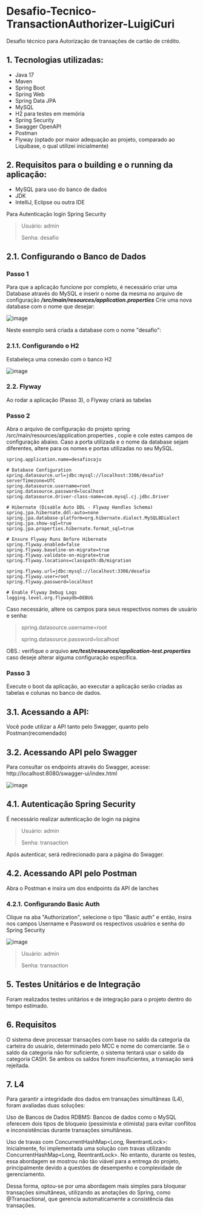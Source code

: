 # Desafio-Tecnico-TransactionAuthorizer-LuigiCuri
Desafio técnico para Autorização de transações de cartão de crédito.


## 1. Tecnologias utilizadas:
- Java 17
- Maven
- Spring Boot
- Spring Web
- Spring Data JPA
- MySQL
- H2 para testes em memória
- Spring Security
- Swagger OpenAPI
- Postman
- Flyway (optado por maior adequação ao projeto, comparado ao Liquibase, o qual utilizei inicialmente)

## 2. Requisitos para o building e o running da aplicação:
- MySQL para uso do banco de dados
- JDK
- IntelliJ, Eclipse ou outra IDE

Para Autenticação login Spring Security
> Usuário: admin
> 
> Senha: desafio

## 2.1. Configurando o Banco de Dados

### Passo 1
Para que a aplicação funcione por completo, é necessário criar uma Database através do MySQL e inserir o nome da mesma no arquivo de configuração ***/src/main/resources/application.properties***
Crie uma nova database com o nome que desejar:

![image](https://github.com/user-attachments/assets/f04cf66d-866c-4418-8a2a-1b12ec01e91f)

Neste exemplo será criada a database com o nome "desafio":

### 2.1.1. Configurando o H2

Estabeleça uma conexão com o banco H2

![image](https://github.com/user-attachments/assets/0f9ecbb5-89f5-47f4-b635-c930b0cd3222)

### 2.2. Flyway 
Ao rodar a aplicação (Passo 3), o Flyway criará as tabelas

### Passo 2
Abra o arquivo de configuração do projeto spring /src/main/resources/application.properties , copie e cole estes campos de configuração abaixo. Caso a porta utilizada e o nome da database sejam diferentes, altere para os nomes e portas utilizadas no seu MySQL.

``` 
spring.application.name=desafiocaju

# Database Configuration
spring.datasource.url=jdbc:mysql://localhost:3306/desafio?serverTimezone=UTC
spring.datasource.username=root
spring.datasource.password=localhost
spring.datasource.driver-class-name=com.mysql.cj.jdbc.Driver

# Hibernate (Disable Auto DDL - Flyway Handles Schema)
spring.jpa.hibernate.ddl-auto=none
spring.jpa.database-platform=org.hibernate.dialect.MySQL8Dialect
spring.jpa.show-sql=true
spring.jpa.properties.hibernate.format_sql=true

# Ensure Flyway Runs Before Hibernate
spring.flyway.enabled=false
spring.flyway.baseline-on-migrate=true
spring.flyway.validate-on-migrate=true
spring.flyway.locations=classpath:db/migration

spring.flyway.url=jdbc:mysql://localhost:3306/desafio
spring.flyway.user=root
spring.flyway.password=localhost

# Enable Flyway Debug Logs
logging.level.org.flywaydb=DEBUG

```
Caso necessário, altere os campos para seus respectivos nomes de usuário e senha:
>spring.datasource.username=root
>
>spring.datasource.password=localhost

OBS.: verifique o arquivo ***src/test/resources/application-test.properties*** caso deseje alterar alguma configuração específica.

### Passo 3
Execute o boot da aplicação, ao executar a aplicação serão criadas as tabelas e colunas no banco de dados.

## 3.1. Acessando a API:

Você pode utilizar a API tanto pelo Swagger, quanto pelo Postman(recomendado)

## 3.2. Acessando API pelo Swagger
Para consultar os endpoints através do Swagger, acesse: http://localhost:8080/swagger-ui/index.html

![image](https://github.com/user-attachments/assets/ca95fa21-2586-4252-ac68-81dffd7753b5)


## 4.1. Autenticação Spring Security
É necessário realizar autenticação de login na página
> Usuário: admin
> 
> Senha: transaction


Após autenticar, será redirecionado para a página do Swagger.


## 4.2. Acessando API pelo Postman
Abra o Postman e insira um dos endpoints da API de lanches
### 4.2.1. Configurando Basic Auth
Clique na aba "Authorization", selecione o tipo "Basic auth" e então, insira nos campos Username e Password os respectivos usuários e senha do Spring Security

![image](https://github.com/user-attachments/assets/c843078e-1d4c-4536-8deb-aec2473c1c4f)

> Usuário: admin
> 
> Senha: transaction

## 5. Testes Unitários e de Integração

Foram realizados testes unitários e de integração para o projeto dentro do tempo estimado. 

## 6. Requisitos

O sistema deve processar transações com base no saldo da categoria da carteira do usuário, determinado pelo MCC e nome do comerciante. Se o saldo da categoria não for suficiente, o sistema tentará usar o saldo da categoria CASH. Se ambos os saldos forem insuficientes, a transação será rejeitada.

## 7. L4

Para garantir a integridade dos dados em transações simultâneas (L4), foram avaliadas duas soluções:

Uso de Bancos de Dados RDBMS: Bancos de dados como o MySQL oferecem dois tipos de bloqueio (pessimista e otimista) para evitar conflitos e inconsistências durante transações simultâneas.

Uso de travas com ConcurrentHashMap<Long, ReentrantLock>: Inicialmente, foi implementada uma solução com travas utilizando ConcurrentHashMap<Long, ReentrantLock>. No entanto, durante os testes, essa abordagem se mostrou não tão viável para a entrega do projeto, principalmente devido a questões de desempenho e complexidade de gerenciamento.

Dessa forma, optou-se por uma abordagem mais simples para bloquear transações simultâneas, utilizando as anotações do Spring, como @Transactional, que gerencia automaticamente a consistência das transações.


